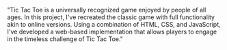 "Tic Tac Toe is a universally recognized game enjoyed by people of all ages. In this project, I've recreated the classic game with full functionality akin to online versions. Using a combination of HTML, CSS, and JavaScript, I've developed a web-based implementation that allows players to engage in the timeless challenge of Tic Tac Toe."
